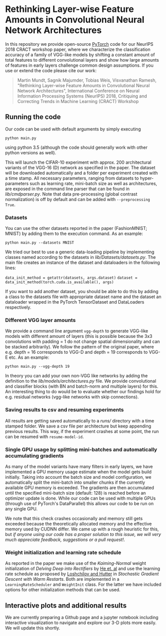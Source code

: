# Rethinking Layer-wise Feature Amounts in Convolutional Neural Network Architectures

In this repository we provide open-source [PyTorch](https://pytorch.org) code for our NeurIPS 2018 CRACT workshop paper, where we characterize the classification accuracy of a family of VGG-like models by shifting a constant amount of total features to different convolutional layers and show how large amounts of features in early layers challenge common design assumptions. If you use or extend the code please cite our work:

> Martin Mundt, Sagnik Majumder, Tobias Weis, Visvanathan Ramesh, "Rethinking Layer-wise Feature Amounts in Convolutional Neural Network Architectures", International Conference on Neural Information Processing Systems (NeurIPS) 2018, Critiquing and Correcting Trends in Machine Learning (CRACT) Workshop

## Running the code
Our code can be used with default arguments by simply executing

`python main.py`

using python 3.5 (although the code should generally work with other python versions as well).

This will launch the CIFAR-10 experiment with approx. 200 architectural variants of the VGG-16 (D) network as specified in the paper. The dataset will be downloaded automatically and a folder per experiment created with a time stamp. All necessary parameters, ranging from datasets to hyper-parameters such as learning rate, mini-batch size as well as architectures, are exposed in the command line parser that can be found in *lib/cmdparser.py*. Note that data pre-processing (global contrast normalization) is off by default and can be added with `--preprocessing True`.

### Datasets
You can use the other datasets reported in the paper (FashionMNIST; MNIST) by adding them to the execution command. As an example: 

`python main.py --datasets MNIST`

We tried our best to use a generic data-loading pipeline by implementing classes named according to the datasets in *lib/Datasets/datasets.py*. The main file creates an instance of the dataset and dataloaders in the following lines: 

`data_init_method = getattr(datasets, args.dataset)`
`dataset = data_init_method(torch.cuda.is_available(), args)`

If you want to add another dataset, you should be able to do this by adding a class to the datasets file with appropriate dataset name and the dataset an dataloader wrapped in the PyTorch TensorDataset and DataLoaders respectively. 

### Different VGG layer amounts 
We provide a command line argument `vgg-depth` to generate VGG-like models with different amount of layers (this is possible because the 3x3 convolutions with padding = 1 do not change spatial dimensionality and can be stacked arbitrarily). We follow the pattern of the original paper, where e.g. depth = 16 corresponds to VGG-D and depth = 19 corresponds to VGG-E etc. As an example:

`python main.py --vgg-depth 19`

In theory you can add your own non-VGG like networks by adding the definition to the *lib/models/architectures.py* file. We provide convolutional and classifier blocks (with BN and batch-norm and multiple layers) for this. An interesting thing to do would be to evaluate whether our findings hold for e.g. residual networks (vgg-like networks with skip connections).

### Saving results to csv and resuming experiments
All results are getting saved automatically to a *runs/* directory with a time stamped folder. We save a csv file per architecture but keep appending previous results. This way, if the experiment crashes at some point, the run can be resumed with `resume-model-id`. 

### Single GPU usage by splitting mini-batches and automatically accumulating gradients
As many of the model variants have many filters in early layers, we have implemented a GPU memory usage estimate when the model gets build initially. Taking into account the batch size and model configuration, we automatically split the mini-batch into smaller chunks if the currently available GPU memory is exceeded. The gradients are then accumulated until the specified mini-batch size (default: 128) is reached before an optimizer update is done. While our code can be used with multiple GPUs (through use of PyTorch's DataParallel) this allows our code to be run on any single GPU. 

We note that this check crashes occasionally and memory still gets exceeded because the theoretically allocated memory and the effective memory used by CUDNN differ. We came up with a rough heuristic for this, but *if anyone using our code has a proper solution to this issue, we will very much appreciate feedback, suggestions or a pull request!*. 

### Weight initialization and learning rate schedule

As reported in the paper we make use of the *Kaiming-Normal* weight initialization of *Delving Deep into Rectifiers* by [He et. al](https://arxiv.org/abs/1502.01852) and use the learning rate schedule as proposed by [Loshchilov and Hutter](https://arxiv.org/abs/1608.03983) in *Stochastic Gradient Descent with Warm Restarts*.
Both are implemented in a `LearningRateScheduler` and `WeightInit` class. For the latter we have included options for other initialization methods that can be used. 

## Interactive plots and additional results

We are currently preparing a Github page and a jupyter notebook including interactive visualization to navigate and explore our 3-D plots more easily. We will update this shortly. 
